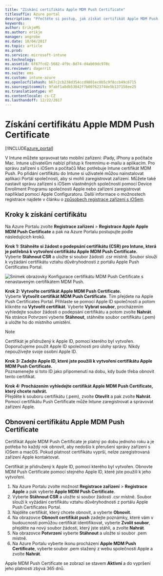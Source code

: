 ```yaml
---
title: "Získání certifikátu Apple MDM Push Certificate"
titlesuffix: Azure portal
description: "Přečtěte si postup, jak získat certifikát Apple MDM Push Certificate pro správu zařízení s iOSem v Intune.\""
keywords: 
author: ErikjeMS
ms.author: erikje
manager: angrobe
ms.date: 10/04/2017
ms.topic: article
ms.prod: 
ms.service: microsoft-intune
ms.technology: 
ms.assetid: 6f67fcd2-5682-4f9c-8d74-d4ab69dc978c
ms.reviewer: dagerrit
ms.suite: ems
ms.custom: intune-azure
ms.openlocfilehash: b67c2cb238d354ccd9801ec0b5c9f8ccb49c6715
ms.sourcegitcommit: 9fabf1a8db53842f7b00762374de5b137158ee25
ms.translationtype: HT
ms.contentlocale: cs-CZ
ms.lasthandoff: 12/22/2017
---
```

# <a name="get-an-apple-mdm-push-certificate"></a>Získání certifikátu Apple MDM Push Certificate

[!INCLUDE[azure_portal](./includes/azure_portal.md)]

V Intune můžete spravovat tato mobilní zařízení: iPady, iPhony a počítače Mac. Intune uživatelům nabízí přístup k firemnímu e-mailu a aplikacím. Pro správu zařízení s iOSem a počítačů Mac potřebuje Intune certifikát MDM Push. Po přidání certifikátu do Intune si uživatelé můžou nainstalovat aplikaci Portál společnosti, aby si mohli zaregistrovat zařízení. Můžete také nastavit správu zařízení s iOSem vlastněných společností pomocí Device Enrollment Programu společnosti Apple nebo zařízení zaregistrovat například pomocí Apple Configuratoru. Další informace o možnostech registrace najdete v článku o [způsobech registrace zařízení s iOSem](enrollment-method-choose-ios.md).

## <a name="steps-to-get-your-certificate"></a>Kroky k získání certifikátu
Na Azure Portalu zvolte **Registrace zařízení** > **Registrace Apple** **Apple MDM Push Certificate** a pak na Azure Portalu postupujte podle následujících kroků.

**Krok 1: Stáhněte si žádost o podepsání certifikátu (CSR) pro Intune, která je potřebná k vytvoření certifikátu Apple MDM Push Certificate.**<br>
Vyberte **Stáhnout CSR** a uložte si soubor žádosti .csr místně. Soubor slouží k vyžádání certifikátu vztahu důvěryhodnosti z portálu Apple Push Certificates Portal.

  ![Snímek obrazovky Konfigurace certifikátu MDM Push Certificate s nenastaveným certifikátem MDM Push.](./media/create-mdm-push-certificate.png)

**Krok 2: Vytvořte certifikát Apple MDM Push Certificate.**<br>
Vyberte **Vytvořit certifikát MDM Push Certificate**. Tím přejdete na Apple Push Certificates Portal. Přihlaste se pomocí Apple ID společnosti a potom klikněte na **Vytvořit certifikát**. Vyberte **Vybrat soubor**, procházením vyhledejte soubor žádosti o podepsání certifikátu a potom zvolte **Nahrát**. Na stránce Potvrzení vyberte **Stáhnout**, stáhněte soubor certifikátu (.pem) a uložte ho do místního umístění.

> [!NOTE]
> Certifikát je přidružený k Apple ID, pomocí kterého byl vytvořen. Doporučujeme použít Apple ID společnosti pro úlohy správy. Nikdy nepoužívejte svoje osobní Apple ID.

**Krok 3: Zadejte Apple ID, které jste použili k vytvoření certifikátu Apple MDM Push Certificate.**<br>
Poznamenejte si toto ID jako připomenutí na dobu, kdy bude třeba obnovit tento certifikát.

**Krok 4: Procházením vyhledejte certifikát Apple MDM Push Certificate, který chcete nahrát.**<br>
Přejděte k souboru certifikátu (.pem), zvolte **Otevřít** a pak zvolte **Nahrát**. Pomocí certifikátu Push Certificate může Intune zaregistrovat a spravovat zařízení Apple.

## <a name="renew-apple-mdm-push-certificate"></a>Obnovení certifikátu Apple MDM Push Certificate
Certifikát Apple MDM Push Certificate je platný po dobu jednoho roku a je potřeba ho každý rok obnovit, aby nedošlo k přerušení správy zařízení s iOSem a macOS. Pokud platnost certifikátu vyprší, nelze zaregistrovaná zařízení Apple kontaktovat.

Certifikát je přidružený k Apple ID, pomocí kterého byl vytvořen. Obnovte MDM Push Certificate pomocí stejného Apple ID, které jste použili k jeho vytvoření.

1. Na Azure Portalu zvolte možnost **Registrace zařízení** > **Registrace Apple** a pak vyberte **Apple MDM Push Certificate**.
2. Vyberte **Stáhnout CSR** a uložte si soubor žádosti .csr místně. Soubor slouží k vyžádání certifikátu vztahu důvěryhodnosti z portálu Apple Push Certificates Portal.
3. Najděte certifikát, který chcete obnovit, a vyberte **Obnovit**.
4. Na obrazovce **Obnovit certifikát push** zadejte poznámky, které vám v budoucnosti pomůžou certifikát identifikovat, vyberte **Zvolit soubor**, přejděte na nový soubor žádosti, který jste stáhli, a zvolte **Nahrát**.
5. Na obrazovce **Potvrzení** vyberte **Stáhnout** a uložte si soubor .pem místně.
6. Na Azure Portalu vyberte ikonu procházení **Apple MDM Push Certificate**, vyberte soubor .pem stažený z webu společnosti Apple a zvolte **Nahrát**.

Apple MDM Push Certificate se zobrazí se stavem **Aktivní** a do vypršení jeho platnosti zbývá 365 dnů.
